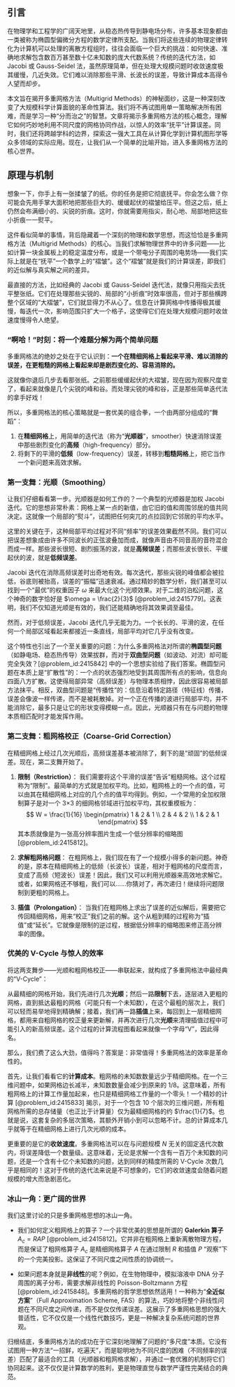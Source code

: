 ## 引言
在物理学和工程学的广阔天地里，从稳态热传导到静电场分布，许多基本现象都由一类被称为椭圆型偏微分方程的数学定律所支配。当我们将这些连续的物理定律转化为计算机可以处理的离散方程组时，往往会面临一个巨大的挑战：如何快速、准确地求解包含数百万甚至数十亿未知数的庞大代数系统？传统的迭代方法，如 Jacobi 或 Gauss-Seidel 法，虽然原理简单，但在处理大规模问题时收敛速度极其缓慢，几近失效。它们难以消除那些平滑、长波长的误差，导致计算成本高得令人望而却步。

本文旨在揭开多重网格方法（Multigrid Methods）的神秘面纱，这是一种深刻改变了大规模科学计算面貌的革命性算法。我们将不再试图用单一策略解决所有困难，而是学习一种“分而治之”的智慧。文章将揭示多重网格方法的核心概念，理解它如何巧妙地利用不同尺度的网格协同作战，以惊人的效率“抚平”计算误差。同时，我们还将跨越学科的边界，探索这一强大工具在从计算化学到计算机图形学等众多领域的实际应用。现在，让我们从一个简单的比喻开始，进入多重网格方法的核心世界。

## 原理与机制

想象一下，你手上有一张揉皱了的纸。你的任务是把它彻底抚平。你会怎么做？你可能会先用手掌大面积地把那些巨大的、缓缓起伏的褶皱给压平。但这之后，纸上仍然会布满细小的、尖锐的折痕。这时，你就需要用指尖，耐心地、局部地把这些小折痕一一熨平。

这件看似简单的事情，背后隐藏着一个深刻的物理和数学思想，而这恰恰是多重网格方法（Multigrid Methods）的核心。当我们求解物理世界中的许多问题——比如计算一块金属板上的稳定温度分布，或是一个带电分子周围的电势场——我们实际上就是在“抚平”一个数学上的“褶皱”。这个“褶皱”就是我们的计算误差，即我们的近似解与真实解之间的差异。

最直接的方法，比如经典的 Jacobi 或 Gauss-Seidel 迭代法，就像只用指尖去抚平整张纸。它们在处理那些尖锐的、局部的“小折痕”时效率很高，但对于那些横跨整个区域的“大褶皱”，它们就显得力不从心了。信息在计算网格中传播得极其缓慢，每迭代一次，影响范围只扩大一个格子，这使得它们在处理大规模问题时收敛速度慢得令人绝望。

### “啊哈！”时刻：将一个难题分解为两个简单问题

多重网格法的绝妙之处在于它认识到：**一个在精细网格上看起来平滑、难以消除的误差，在更粗糙的网格上看起来却是剧烈变化的、容易消除的。**

这就像你退后几步去看那张纸。之前那些缓缓起伏的大褶皱，现在因为观察尺度变了，看起来就像是几个尖锐的峰和谷。而处理尖锐的峰和谷，正是那些简单迭代法的拿手好戏！

所以，多重网格法的核心策略就是一套优美的组合拳，一个由两部分组成的“舞蹈”：

1.  在**精细网格**上，用简单的迭代法（称为“**光顺器**”，smoother）快速消除误差中那些剧烈变化的**高频**（high-frequency）部分。
2.  将剩下的平滑的**低频**（low-frequency）误差，转移到**粗糙网格**上，把它当作一个新问题来高效求解。

### 第一支舞：光顺（Smoothing）

让我们仔细看看第一步。光顺器是如何工作的？一个典型的光顺器是加权 Jacobi 迭代。它的思想非常朴素：网格上某一点的新值，由它旧的值和周围邻居的值共同决定。这就像一个局部的“熨斗”，试图把任何突兀的点拉回到它邻居的平均水平。

这里的关键在于，这种局部平均过程对不同“频率”的误差效果截然不同。我们可以把误差想象成由许多不同波长的正弦波叠加而成，就像声音由不同音高的音符混合而成一样。那些波长很短、剧烈振荡的波，就是**高频误差**；而那些波长很长、平缓起伏的波，就是**低频误差**。

Jacobi 迭代在消除高频误差时出奇地有效。每次迭代，那些尖锐的峰值都会被拉低，谷底则被抬高，误差的“振幅”迅速衰减。通过精妙的数学分析，我们甚至可以找到一个“最优”的权重因子 $\omega$ 来最大化这个光顺效果。对于二维的泊松问题，这个神奇的数字恰好是 $\omega = \frac{2}{3}$ [@problem_id:2415779]。这表明，我们不仅知道光顺是有效的，我们还能精确地将其效果调至最佳。

然而，对于低频误差，Jacobi 迭代几乎无能为力。一个长长的、平滑的波，在任何一个局部区域看起来都接近一条直线，局部平均对它几乎没有改变。

这个特性也引出了一个至关重要的问题：为什么多重网格法对所谓的**椭圆型问题**（如静电场、稳态热传导）效果拔群，而对于**双曲型问题**（如波动、对流）却可能完全失效？[@problem_id:2415842] 中的一个思想实验给了我们答案。椭圆型问题在本质上是“扩散性”的：一个点的状态强烈地受到其周围所有点的影响，信息向四面八方扩散。这使得局部异常（高频误差）与物理本质相悖，因此很容易被局部方法抹平。相反，双曲型问题是“传播性”的：信息沿着特定路径（特征线）传播，误差会像波一样传递，而不是被耗散掉。对一个正在传播的波进行局部平均，并不能消除它，最多只是让它的形状变得模糊一点。因此，光顺器只有在与问题的物理本质相匹配时才能发挥作用。

### 第二支舞：粗网格校正（Coarse-Grid Correction）

在精细网格上经过几次光顺后，高频误差基本被消除了，剩下的是“顽固”的低频误差。现在，第二支舞开始了。

1.  **限制（Restriction）**： 我们需要将这个平滑的误差“告诉”粗糙网格。这个过程称为“限制”。最简单的方式就是加权平均。比如，粗网格上的一个点的值，可以由其在精细网格上对应的几个点的值平均得到。例如，一个常用的全加权限制算子是对一个 3×3 的细网格邻域进行加权平均，其权重模板为：$$ W = \frac{1}{16} \begin{pmatrix} 1 & 2 & 1 \\ 2 & 4 & 2 \\ 1 & 2 & 1 \end{pmatrix} $$其本质就像是为一张高分辨率图片生成一个低分辨率的缩略图 [@problem_id:2415812]。

2.  **求解粗网格问题**： 在粗网格上，我们现在有了一个规模小得多的新问题。神奇的是，原本在精细网格上的低频（长波长）误差，相对于粗网格的尺度而言，变成了高频（短波长）误差！因此，我们又可以利用光顺器来高效地求解它。或者，如果网格还不够粗，我们可以……你猜对了，再次递归！继续将问题限制到更粗的网格上。

3.  **插值（Prolongation）**： 当我们在粗网格上求出了误差的近似解后，需要把它传回精细网格，用来“校正”我们之前的解。这个从粗到精的过程称为“插值”或“延长”。它就像是限制的逆过程，根据低分辨率的缩略图来修正高分辨率的图像。

### 优美的 V-Cycle 与惊人的效率

将这两支舞步——光顺和粗网格校正——串联起来，就构成了多重网格法中最经典的“V-Cycle”：

从最精细的网格开始，我们先进行几次**光顺**；然后一路**限制**下去，逐层进入更粗的网格，直到抵达最粗的网格（可能只有一个未知数），在这个最粗的层次上，我们可以轻而易举地得到精确解；接着，我们再一路**插值**上来，每回到上一层精细网格，都用来自粗网格的校正量来更新解，并再次进行几次**光顺**来清理插值过程中可能引入的新高频误差。这个过程的计算流程图看起来就像一个字母“V”，因此得名。

那么，我们费了这么大劲，值得吗？答案是：非常值得！多重网格法的效率是革命性的。

首先，让我们看看它的**计算成本**。粗网格的未知数数量远少于精细网格。在一个三维问题中，如果网格边长减半，未知数数量会减少到原来的 $1/8$。这意味着，所有粗网格上的计算工作量加起来，也只是精细网格工作量的一个零头！一个精妙的计算 [@problem_id:2415833] 揭示，对于一个包含 10 个层次的三维问题，所有粗网格所需的总存储量（也正比于计算量）仅为最精细网格的约 $\frac{1}{7}$。也就是说，这套复杂的多层次策略，其额外开销小到可以忽略不计。总的计算成本几乎就等于在精细网格上进行几次光顺的成本。

更重要的是它的**收敛速度**。多重网格法可以在与问题规模 $N$ 无关的固定迭代次数内，将误差降低一个数量级。这意味着，无论是求解一个含有一百万个未知数的问题，还是一个含有十亿个未知数的问题，达到同样的精度所需的 V-Cycle 次数几乎是相同的！这对于传统的迭代法来说是不可想象的，它们的收敛速度会随着问题规模的增大而急剧恶化。

### 冰山一角：更广阔的世界

我们这里讨论的只是多重网格思想的冰山一角。

-   我们如何定义粗网格上的算子？一个非常优美的思想是所谓的 **Galerkin 算子** $A_c = R A P$ [@problem_id:2415812]。它并非在粗网格上重新离散物理方程，而是保证了粗网格算子 $A_c$ 是精细网格算子 $A$ 在通过限制 $R$ 和插值 $P$ “观察”下的一个完美投影。这保证了不同尺度之间性质的协调统一。

-   如果问题本身就是**非线性**的呢？例如，在生物物理中，模拟溶液中 DNA 分子周围的离子分布，需要求解非线性的 Poisson-Boltzmann 方程 [@problem_id:2415848]。多重网格的哲学思想依然适用！一种称为“**全近似方案**”（Full Approximation Scheme, FAS）的算法，巧妙地将整个非线性问题在不同尺度之间传递，而不是仅仅传递误差。这展示了多重网格思想的强大普适性，它不仅仅是一个线性代数技巧，更是一种解决复杂系统问题的世界观。

归根结底，多重网格方法的成功在于它深刻地理解了问题的“多尺度”本质。它没有试图用一种方法“一招鲜，吃遍天”，而是聪明地为不同尺度的困难（不同频率的误差）匹配了最适合的工具（光顺器和粗网格求解），并通过一套优雅的机制将它们协同起来。这不仅仅是计算数学的胜利，更是物理直觉与数学严谨性完美结合的典范。